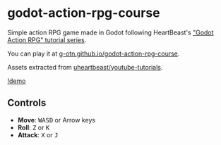 # godot-action-rpg-course
Simple action RPG game made in Godot following HeartBeast's ["Godot Action RPG" tutorial series](https://www.youtube.com/playlist?list=PL9FzW-m48fn2SlrW0KoLT4n5egNdX-W9a).

You can play it at [g-otn.github.io/godot-action-rpg-course](https://g-otn.github.io/godot-action-rpg-course/).

Assets extracted from [uheartbeast/youtube-tutorials](https://github.com/uheartbeast/youtube-tutorials/tree/master/Action%20RPG).

[!demo](https://user-images.githubusercontent.com/44736064/213693286-dd0d9f22-6eaa-414c-aaa0-45df3df9f09c.mp4)

## Controls

- **Move**: <kbd>WASD</kbd> or Arrow keys
- **Roll**: <kbd>Z</kbd> or <kbd>K</kbd>
- **Attack**: <kbd>X</kbd> or <kbd>J</kbd>
